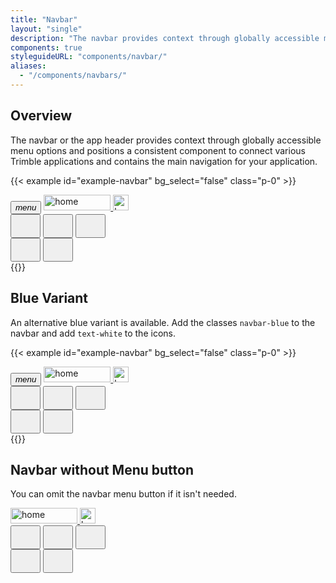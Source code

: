 ```yaml
---
title: "Navbar"
layout: "single"
description: "The navbar provides context through globally accessible menu options."
components: true
styleguideURL: "components/navbar/"
aliases:
  - "/components/navbars/"
---
```


## Overview

The navbar or the app header provides context through globally accessible menu options and positions a consistent component to connect various Trimble applications and contains the main navigation for your application.

<!-- prettier-ignore-start -->
{{< example id="example-navbar" bg_select="false" class="p-0" >}}
<nav class="navbar nav navbar-expand-sm modus-header">
  <button class="btn btn-lg btn-icon-only btn-text-dark" id="menuButton" href="#overview" data-toggle="#" type="button">
    <i class="modus-icons notranslate" aria-hidden="true">menu</i>
  </button>
  <a href="#overview" class="navbar-brand mr-auto ml-2">
    <img src="https://modus-bootstrap.trimble.com/img/trimble-logo.svg" width="107" height="25" class="img-fluid d-none d-sm-block" alt="home">
    <img src="https://modus-bootstrap.trimble.com/img/trimble-icon.svg" class="d-block d-sm-none" height="25" width="25" alt="home">
  </a>
  <div class="collapse navbar-collapse">
    <div class="navbar-nav ml-auto">
      <button type="button" class="btn btn-lg btn-icon-only btn-text-dark ml-2 p-2" data-toggle="tooltip"
         data-placement="bottom" title="Notifications">
        <svg width="32" height="32" fill="currentColor">
          <use xlink:href="/modus-solid-icons.svg#notifications" /></svg>
      </button>
      <button type="button" class="btn btn-lg btn-icon-only btn-text-dark ml-2 p-2" data-toggle="tooltip"
         data-placement="bottom" title="Help">
        <svg width="32" height="32" fill="currentColor">
          <use xlink:href="/modus-solid-icons.svg#help" /></svg>
      </button>
      <button type="button" class="btn btn-lg btn-icon-only btn-text-dark ml-2 p-2" data-toggle="tooltip"
         data-placement="bottom" title="Applications">
        <svg width="32" height="32" fill="currentColor">
          <use xlink:href="/modus-solid-icons.svg#apps" /></svg>
      </button>
    </div>
  </div>
  <button type="button" aria-label="Menu" class="btn btn-lg btn-icon-only btn-text-dark d-block d-sm-none p-2">
    <svg width="32" height="32" fill="currentColor">
          <use xlink:href="/modus-solid-icons.svg#more-vertical" /></svg>
  </button>
  <button type="button" class="btn btn-lg btn-icon-only rounded-circle border-white ml-2 border-0 p-2"
         data-toggle="tooltip" data-placement="bottom" data-html="true"
         title="<div class=text-left>MyTrimble<br>Stephanie Carter<br>stephanie_carter@example.com</div>">
         <svg width="32" height="32" fill="currentColor">
          <use xlink:href="/modus-solid-icons.svg#person-account" /></svg>
  </button>
</nav>
{{</ example >}}
<!-- prettier-ignore-end -->

## Blue Variant

An alternative blue variant is available. Add the classes `navbar-blue` to the navbar and add `text-white` to the icons.

<!-- prettier-ignore-start -->
{{< example id="example-navbar" bg_select="false" class="p-0" >}}
<nav class="navbar navbar-blue nav navbar-expand-sm modus-header py-1">
  <button class="btn btn-lg btn-icon-only p-2" href="#overview" data-toggle="#" type="button">
    <i class="modus-icons notranslate" aria-hidden="true">menu</i>
  </button>
  <a href="#blue-variant" class="navbar-brand mr-auto ml-2">
    <img src="https://modus-bootstrap.trimble.com/img/trimble-logo-rev.svg" width="107" height="25" class="img-fluid d-none d-sm-block" alt="home">
    <img src="https://modus-bootstrap.trimble.com/img/trimble-icon-rev.svg" class="d-block d-sm-none" height="25" width="25" alt="home">
  </a>
  <div class="collapse navbar-collapse">
    <div class="navbar-nav ml-auto">
      <button type="button" class="btn btn-lg btn-icon-only ml-2 p-2" data-toggle="tooltip"
         data-placement="bottom" title="Notifications">
        <svg width="32" height="32" fill="currentColor">
          <use xlink:href="/modus-solid-icons.svg#notifications" /></svg>
      </button>
      <button type="button" class="btn btn-lg btn-icon-only ml-2 p-2" data-toggle="tooltip"
         data-placement="bottom" title="Help">
        <svg width="32" height="32" fill="currentColor">
          <use xlink:href="/modus-solid-icons.svg#help" /></svg>
      </button>
      <button type="button" class="btn btn-lg btn-icon-only ml-2 p-2" data-toggle="tooltip"
         data-placement="bottom" title="Applications">
        <svg width="32" height="32" fill="currentColor">
          <use xlink:href="/modus-solid-icons.svg#apps" /></svg>
      </button>
    </div>
  </div>
  <button type="button" class="btn btn-lg btn-icon-only d-block d-sm-none p-2">
    <svg width="32" height="32" fill="currentColor">
          <use xlink:href="/modus-solid-icons.svg#more-vertical" /></svg>
  </button>
  <button type="button" class="btn btn-lg btn-icon-only rounded-circle ml-2 border-0 p-2"
         data-toggle="tooltip" data-placement="bottom" data-html="true"
         title="<div class=text-left>MyTrimble<br>Stephanie Carter<br>stephanie_carter@example.com</div>">
         <svg width="32" height="32" fill="currentColor">
          <use xlink:href="/modus-solid-icons.svg#person-account" /></svg>
  </button>
</nav>
{{</ example >}}
<!-- prettier-ignore-end -->

## Navbar without Menu button

You can omit the navbar menu button if it isn't needed.

<nav class="navbar navbar-blue nav navbar-expand-sm">
  <a href="#navbar-example" class="navbar-brand mr-auto ml-2">
    <img src="https://modus-bootstrap.trimble.com/img/trimble-logo-rev.svg" width="107" height="25" class="img-fluid d-none d-sm-block" alt="home">
    <img src="https://modus-bootstrap.trimble.com/img/trimble-icon-rev.svg" class="d-block d-sm-none" height="25" width="25" alt="home">
  </a>
  <div class="collapse navbar-collapse">
    <div class="navbar-nav ml-auto">
      <button type="button" class="btn btn-lg btn-icon-only ml-2 p-2" data-toggle="tooltip"
         data-placement="bottom" title="Notifications">
        <svg width="32" height="32" fill="currentColor">
          <use xlink:href="/modus-solid-icons.svg#notifications" /></svg>
      </button>
      <button type="button" class="btn btn-lg btn-icon-only ml-2 p-2" data-toggle="tooltip"
         data-placement="bottom" title="Help">
        <svg width="32" height="32" fill="currentColor">
          <use xlink:href="/modus-solid-icons.svg#help" /></svg>
      </button>
      <button type="button" class="btn btn-lg btn-icon-only ml-2 p-2" data-toggle="tooltip"
         data-placement="bottom" title="Applications">
        <svg width="32" height="32" fill="currentColor">
          <use xlink:href="/modus-solid-icons.svg#apps" /></svg>
      </button>
    </div>
  </div>
  <button type="button" aria-label="" class="btn btn-lg btn-icon-only d-block d-sm-none p-2">
    <svg width="32" height="32" fill="currentColor">
          <use xlink:href="/modus-solid-icons.svg#more-vertical" /></svg>
  </button>
  <button type="button" class="btn btn-lg btn-icon-only ml-2 border-0 p-2"
         data-toggle="tooltip" data-placement="bottom" data-html="true"
         title="<div class=text-left>MyTrimble<br>Stephanie Carter<br>stephanie_carter@example.com</div>">
         <svg width="32" height="32" fill="currentColor">
          <use xlink:href="/modus-solid-icons.svg#person-account" /></svg>
  </button>
</nav>

<!-- enable tooltips everywhere -->
<script>
$(function () {
  $('[data-toggle="tooltip"]').tooltip()
});
</script>
